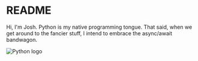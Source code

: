 # README

Hi, I'm Josh. Python is my native programming tongue. That said, when we get around to the fancier stuff, I
intend to embrace the async/await bandwagon.

![Python logo](https://www.python.org/static/opengraph-icon-200x200.png)
